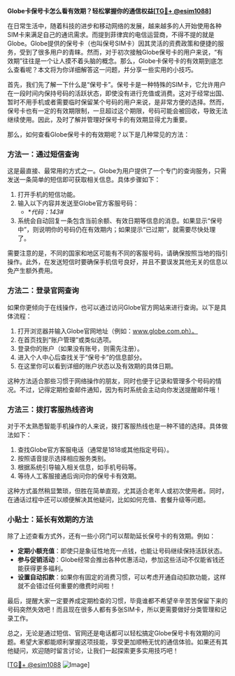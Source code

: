 **Globe卡保号卡怎么看有效期？轻松掌握你的通信权益[[TG💪+ @esim1088](https://t.me/s/esim1088)]**

在日常生活中，随着科技的进步和移动网络的发展，越来越多的人开始使用各种SIM卡来满足自己的通讯需求。而提到菲律宾的电信运营商，不得不提的就是Globe。Globe提供的保号卡（也叫保号SIM卡）因其灵活的资费政策和便捷的服务，受到了很多用户的青睐。然而，对于初次接触Globe保号卡的用户来说，“有效期”往往是一个让人摸不着头脑的概念。那么，Globe卡保号卡的有效期到底怎么查看呢？本文将为你详细解答这一问题，并分享一些实用的小技巧。

首先，我们先了解一下什么是“保号卡”。保号卡是一种特殊的SIM卡，它允许用户在一段时间内保持号码的活跃状态，即使没有进行充值或消费。这对于经常出国、暂时不用手机或者需要临时保留某个号码的用户来说，是非常方便的选择。然而，保号卡也有一定的有效期限制，一旦超过这个期限，号码可能会被回收，导致无法继续使用。因此，及时了解并管理好保号卡的有效期显得尤为重要。

那么，如何查看Globe保号卡的有效期呢？以下是几种常见的方法：

### 方法一：通过短信查询

这是最直接、最常用的方式之一。Globe为用户提供了一个专门的查询服务，只需发送一条简单的短信即可获取相关信息。具体步骤如下：

1. 打开手机的短信功能。
2. 输入以下内容并发送至Globe官方客服号码：
   - **代码：*143#**
3. 系统会自动回复一条包含当前余额、有效日期等信息的消息。如果显示“保号中”，则说明你的号码仍在有效期内；如果提示“已过期”，就需要尽快处理了。

需要注意的是，不同的国家和地区可能有不同的客服号码，请确保按照当地的指引操作。此外，在发送短信时要确保手机信号良好，并且不要误发其他无关的信息以免产生额外费用。

### 方法二：登录官网查询

如果你更倾向于在线操作，也可以通过访问Globe官方网站来进行查询。以下是具体流程：

1. 打开浏览器并输入Globe官网地址（例如：www.globe.com.ph）。
2. 在首页找到“账户管理”或类似选项。
3. 登录你的账户（如果没有账号，则需先注册）。
4. 进入个人中心后查找关于“保号卡”的信息部分。
5. 在这里你可以看到详细的账户状态以及有效期的具体日期。

这种方法适合那些习惯于网络操作的朋友，同时也便于记录和管理多个号码的情况。不过，记得定期检查邮件通知，因为有时系统会主动向你发送提醒邮件哦！

### 方法三：拨打客服热线咨询

对于不太熟悉智能手机操作的人来说，拨打客服热线也是一种不错的选择。具体做法如下：

1. 查找Globe官方客服电话（通常是1818或其他指定号码）。
2. 按照语音提示选择相应服务类别。
3. 根据系统引导输入相关信息，如手机号码等。
4. 等待人工客服接通后询问你的保号卡有效期。

这种方式虽然稍显繁琐，但胜在简单直观，尤其适合老年人或初次使用者。同时，在通话过程中还可以顺便解决其他疑问，比如如何充值、套餐升级等问题。

### 小贴士：延长有效期的方法

除了上述查看方式外，还有一些小窍门可以帮助延长保号卡的有效期。例如：

- **定期小额充值**：即使只是象征性地充一点钱，也能让号码继续保持活跃状态。
- **参与促销活动**：Globe经常会推出各种优惠活动，参加这些活动不仅能省钱还能获得更多福利。
- **设置自动扣款**：如果你有固定的消费习惯，可以考虑开通自动扣款功能，这样就不会错过任何重要的缴费时间啦！

最后，提醒大家一定要养成定期检查的习惯，毕竟谁都不希望辛辛苦苦保留下来的号码突然失效吧！而且现在很多人都有多张SIM卡，所以更需要做好分类管理和记录工作。

总之，无论是通过短信、官网还是电话都可以轻松搞定Globe保号卡有效期的问题。希望大家都能顺利掌握这项技能，享受更加顺畅无忧的通信体验。如果还有其他疑问，欢迎随时留言讨论，让我们一起探索更多实用技巧吧！

[[TG💪+ @esim1088](https://t.me/s/esim1088) ![Image](https://i.postimg.cc/4NQfJmqS/Snipaste-2025-05-13-00-14-12.png)]